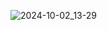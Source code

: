 
![2024-10-02_13-29](https://github.com/user-attachments/assets/79604a42-2004-436b-87b2-4e4eba03d3c9)
